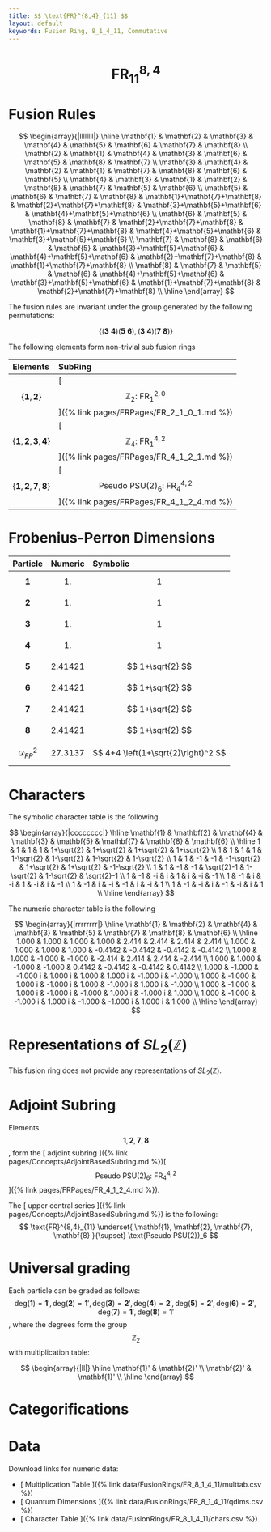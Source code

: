 ```yaml
---
title: $$ \text{FR}^{8,4}_{11} $$
layout: default
keywords: Fusion Ring, 8_1_4_11, Commutative
---
```

# $$ \text{FR}^{8,4}_{11} $$


# Fusion Rules

$$
\begin{array}{|llllllll|}
\hline
 \mathbf{1} & \mathbf{2} & \mathbf{3} & \mathbf{4} & \mathbf{5} & \mathbf{6} & \mathbf{7} & \mathbf{8} \\
 \mathbf{2} & \mathbf{1} & \mathbf{4} & \mathbf{3} & \mathbf{6} & \mathbf{5} & \mathbf{8} & \mathbf{7} \\
 \mathbf{3} & \mathbf{4} & \mathbf{2} & \mathbf{1} & \mathbf{7} & \mathbf{8} & \mathbf{6} & \mathbf{5} \\
 \mathbf{4} & \mathbf{3} & \mathbf{1} & \mathbf{2} & \mathbf{8} & \mathbf{7} & \mathbf{5} & \mathbf{6} \\
 \mathbf{5} & \mathbf{6} & \mathbf{7} & \mathbf{8} & \mathbf{1}+\mathbf{7}+\mathbf{8} & \mathbf{2}+\mathbf{7}+\mathbf{8} & \mathbf{3}+\mathbf{5}+\mathbf{6} & \mathbf{4}+\mathbf{5}+\mathbf{6} \\
 \mathbf{6} & \mathbf{5} & \mathbf{8} & \mathbf{7} & \mathbf{2}+\mathbf{7}+\mathbf{8} & \mathbf{1}+\mathbf{7}+\mathbf{8} & \mathbf{4}+\mathbf{5}+\mathbf{6} & \mathbf{3}+\mathbf{5}+\mathbf{6} \\
 \mathbf{7} & \mathbf{8} & \mathbf{6} & \mathbf{5} & \mathbf{3}+\mathbf{5}+\mathbf{6} & \mathbf{4}+\mathbf{5}+\mathbf{6} & \mathbf{2}+\mathbf{7}+\mathbf{8} & \mathbf{1}+\mathbf{7}+\mathbf{8} \\
 \mathbf{8} & \mathbf{7} & \mathbf{5} & \mathbf{6} & \mathbf{4}+\mathbf{5}+\mathbf{6} & \mathbf{3}+\mathbf{5}+\mathbf{6} & \mathbf{1}+\mathbf{7}+\mathbf{8} & \mathbf{2}+\mathbf{7}+\mathbf{8} \\
\hline
\end{array}
$$


The fusion rules are invariant under the group generated by the following permutations:

$$ \{(\mathbf{3} \  \mathbf{4}) (\mathbf{5} \  \mathbf{6}), (\mathbf{3} \  \mathbf{4}) (\mathbf{7} \  \mathbf{8})\} $$


The following elements form non-trivial sub fusion rings

| Elements | SubRing |
| :------ | :------ |
| $$ \{\mathbf{1},\mathbf{2}\} $$ | [ $$ \mathbb{Z}_2:\ \text{FR}^{2,0}_{1} $$ ]({% link pages/FRPages/FR_2_1_0_1.md %}) |
| $$ \{\mathbf{1},\mathbf{2},\mathbf{3},\mathbf{4}\} $$ | [ $$ \mathbb{Z}_4:\ \text{FR}^{4,2}_{1} $$ ]({% link pages/FRPages/FR_4_1_2_1.md %}) |
| $$ \{\mathbf{1},\mathbf{2},\mathbf{7},\mathbf{8}\} $$ | [ $$ \text{Pseudo PSU(2})_6:\ \text{FR}^{4,2}_{4} $$ ]({% link pages/FRPages/FR_4_1_2_4.md %}) |

# Frobenius-Perron Dimensions

| Particle | Numeric | Symbolic |
| :------ | :------ | :------ |
| $$ \mathbf{1} $$ | $$ 1. $$ | $$ 1 $$ |
| $$ \mathbf{2} $$ | $$ 1. $$ | $$ 1 $$ |
| $$ \mathbf{3} $$ | $$ 1. $$ | $$ 1 $$ |
| $$ \mathbf{4} $$ | $$ 1. $$ | $$ 1 $$ |
| $$ \mathbf{5} $$ | $$ 2.41421 $$ | $$ 1+\sqrt{2} $$ |
| $$ \mathbf{6} $$ | $$ 2.41421 $$ | $$ 1+\sqrt{2} $$ |
| $$ \mathbf{7} $$ | $$ 2.41421 $$ | $$ 1+\sqrt{2} $$ |
| $$ \mathbf{8} $$ | $$ 2.41421 $$ | $$ 1+\sqrt{2} $$ |
| $$ \mathcal{D}_{FP}^2 $$ | $$ 27.3137 $$ | $$ 4+4 \left(1+\sqrt{2}\right)^2 $$ |

# Characters

The symbolic character table is the following

$$
\begin{array}{|cccccccc|}
\hline
 \mathbf{1} & \mathbf{2} & \mathbf{4} & \mathbf{3} & \mathbf{5} & \mathbf{7} & \mathbf{8} & \mathbf{6} \\
\hline
 1 & 1 & 1 & 1 & 1+\sqrt{2} & 1+\sqrt{2} & 1+\sqrt{2} & 1+\sqrt{2} \\
 1 & 1 & 1 & 1 & 1-\sqrt{2} & 1-\sqrt{2} & 1-\sqrt{2} & 1-\sqrt{2} \\
 1 & 1 & -1 & -1 & -1-\sqrt{2} & 1+\sqrt{2} & 1+\sqrt{2} & -1-\sqrt{2} \\
 1 & 1 & -1 & -1 & \sqrt{2}-1 & 1-\sqrt{2} & 1-\sqrt{2} & \sqrt{2}-1 \\
 1 & -1 & -i & i & 1 & i & -i & -1 \\
 1 & -1 & i & -i & 1 & -i & i & -1 \\
 1 & -1 & i & -i & -1 & i & -i & 1 \\
 1 & -1 & -i & i & -1 & -i & i & 1 \\
\hline
\end{array}
$$

The numeric character table is the following

$$
\begin{array}{|rrrrrrrr|}
\hline
 \mathbf{1} & \mathbf{2} & \mathbf{4} & \mathbf{3} & \mathbf{5} & \mathbf{7} & \mathbf{8} & \mathbf{6} \\
\hline
 1.000 & 1.000 & 1.000 & 1.000 & 2.414 & 2.414 & 2.414 & 2.414 \\
 1.000 & 1.000 & 1.000 & 1.000 & -0.4142 & -0.4142 & -0.4142 & -0.4142 \\
 1.000 & 1.000 & -1.000 & -1.000 & -2.414 & 2.414 & 2.414 & -2.414 \\
 1.000 & 1.000 & -1.000 & -1.000 & 0.4142 & -0.4142 & -0.4142 & 0.4142 \\
 1.000 & -1.000 & -1.000 i & 1.000 i & 1.000 & 1.000 i & -1.000 i & -1.000 \\
 1.000 & -1.000 & 1.000 i & -1.000 i & 1.000 & -1.000 i & 1.000 i & -1.000 \\
 1.000 & -1.000 & 1.000 i & -1.000 i & -1.000 & 1.000 i & -1.000 i & 1.000 \\
 1.000 & -1.000 & -1.000 i & 1.000 i & -1.000 & -1.000 i & 1.000 i & 1.000 \\
\hline
\end{array}
$$

# Representations of $SL_2(\mathbb{Z})$

This fusion ring does not provide any representations of $SL_2(\mathbb{Z}).$

# Adjoint Subring

Elements $$ \mathbf{1}, \mathbf{2}, \mathbf{7}, \mathbf{8} $$, form the [ adjoint subring ]({% link pages/Concepts/AdjointBasedSubring.md %})[ $$ \text{Pseudo PSU(2})_6:\ \text{FR}^{4,2}_{4} $$ ]({% link pages/FRPages/FR_4_1_2_4.md %}).

The [ upper central series ]({% link pages/Concepts/AdjointBasedSubring.md %}) is the following:
$$
\text{FR}^{8,4}_{11} \underset{ \mathbf{1}, \mathbf{2}, \mathbf{7}, \mathbf{8} }{\supset}  \text{Pseudo PSU(2})_6
$$

# Universal grading

Each particle can be graded as follows: $$ \text{deg}(\mathbf{1}) = \mathbf{1}', \text{deg}(\mathbf{2}) = \mathbf{1}', \text{deg}(\mathbf{3}) = \mathbf{2}', \text{deg}(\mathbf{4}) = \mathbf{2}', \text{deg}(\mathbf{5}) = \mathbf{2}', \text{deg}(\mathbf{6}) = \mathbf{2}', \text{deg}(\mathbf{7}) = \mathbf{1}', \text{deg}(\mathbf{8}) = \mathbf{1}' $$, where the degrees form the group $$ \mathbb{Z}_2 $$ with multiplication table:

$$
\begin{array}{|ll|}
\hline
 \mathbf{1}' & \mathbf{2}' \\
 \mathbf{2}' & \mathbf{1}' \\
\hline
\end{array}
$$

# Categorifications



# Data

Download links for numeric data:

* [ Multiplication Table ]({% link data/FusionRings/FR_8_1_4_11/multtab.csv %})
* [ Quantum Dimensions ]({% link data/FusionRings/FR_8_1_4_11/qdims.csv %})
* [ Character Table ]({% link data/FusionRings/FR_8_1_4_11/chars.csv %})